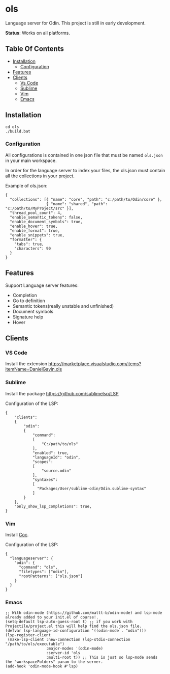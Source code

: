 # ols
Language server for Odin. This project is still in early development. 

**Status**: Works on all platforms.

## Table Of Contents
- [Installation](#installation)
  - [Configuration](#Configuration)
- [Features](#features)
- [Clients](#clients)
  - [Vs Code](#vs-code)
  - [Sublime](#sublime)
  - [Vim](#vim)
  - [Emacs](#emacs)

## Installation

 ```
 cd ols
 ./build.bat
 ```

### Configuration

All configurations is contained in one json file that must be named ```ols.json``` in your main workspace.

In order for the language server to index your files, the ols.json must contain all the collections in your project.

Example of ols.json:

```
{
  "collections": [{ "name": "core", "path": "c:/path/to/Odin/core" },
                  { "name": "shared", "path": "c:/path/to/MyProject/src" }],
  "thread_pool_count": 4,
  "enable_semantic_tokens": false,
  "enable_document_symbols": true,
  "enable_hover": true,
  "enable_format": true,
  "enable_snippets": true,
  "formatter": {
  	"tabs": true,
	"characters": 90
  }
}

```

## Features
  Support Language server features:
  - Completion
  - Go to definition
  - Semantic tokens(really unstable and unfinished)
  - Document symbols
  - Signature help
  - Hover

## Clients

### VS Code
Install the extension https://marketplace.visualstudio.com/items?itemName=DanielGavin.ols
### Sublime
Install the package https://github.com/sublimelsp/LSP

Configuration of the LSP:
```
{
	"clients":
	{
		"odin":
		{
			"command":
			[
				"C:/path/to/ols"
			],
			"enabled": true,
			"languageId": "odin",
			"scopes":
			[
				"source.odin"
			],
			"syntaxes":
			[
			  "Packages/User/sublime-odin/Odin.sublime-syntax"
			]
		}
	},
	"only_show_lsp_completions": true,
}

```

### Vim
Install [Coc](https://github.com/neoclide/coc.nvim).

Configuration of the LSP:
```
{
  "languageserver": {
    "odin": {
      "command": "ols",
      "filetypes": ["odin"],
      "rootPatterns": ["ols.json"]
    }
  }
}
```

### Emacs
```
;; With odin-mode (https://github.com/mattt-b/odin-mode) and lsp-mode already added to your init.el of course!.
(setq-default lsp-auto-guess-root t) ;; if you work with Projectile/project.el this will help find the ols.json file.
(defvar lsp-language-id-configuration '((odin-mode . "odin")))
(lsp-register-client
 (make-lsp-client :new-connection (lsp-stdio-connection "/path/to/ols/executable")
                  :major-modes '(odin-mode)
                  :server-id 'ols
                  :multi-root t)) ;; This is just so lsp-mode sends the "workspaceFolders" param to the server.
(add-hook 'odin-mode-hook #'lsp)
```

